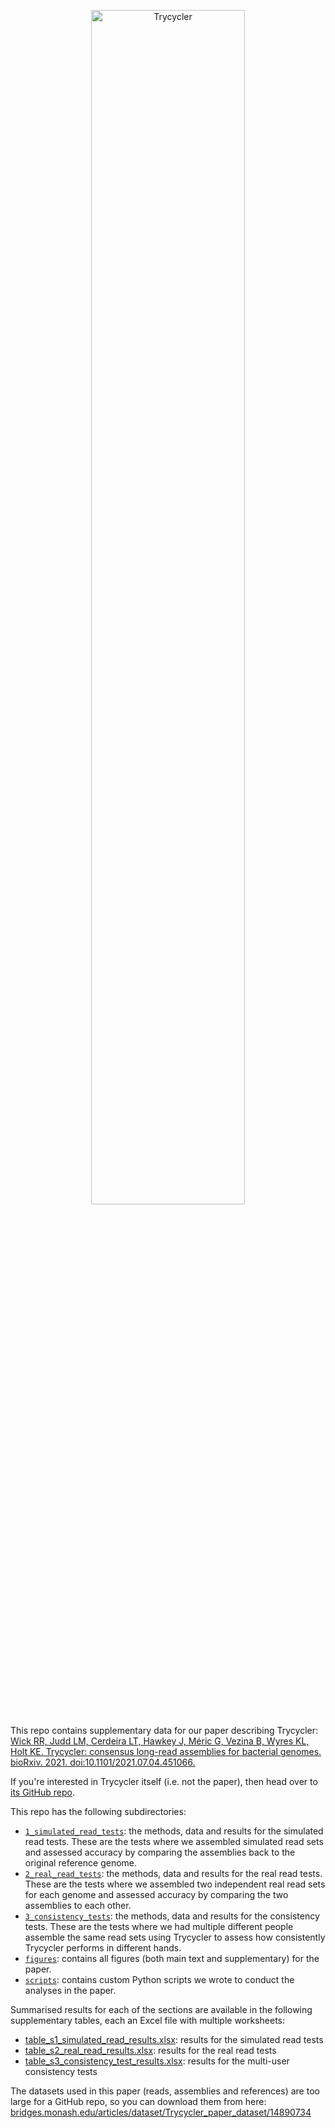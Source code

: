 <p align="center"><img src="https://github.com/rrwick/Trycycler/blob/main/images/logo.png" alt="Trycycler" width="70%"></p>

This repo contains supplementary data for our paper describing Trycycler: [Wick RR, Judd LM, Cerdeira LT, Hawkey J, Méric G, Vezina B, Wyres KL, Holt KE. Trycycler: consensus long-read assemblies for bacterial genomes. bioRxiv. 2021. doi:10.1101/2021.07.04.451066.](https://www.biorxiv.org/content/10.1101/2021.07.04.451066v1)

If you're interested in Trycycler itself (i.e. not the paper), then head over to [its GitHub repo](https://github.com/rrwick/Trycycler).

This repo has the following subdirectories:
* [`1_simulated_read_tests`](1_simulated_read_tests): the methods, data and results for the simulated read tests. These are the tests where we assembled simulated read sets and assessed accuracy by comparing the assemblies back to the original reference genome.
* [`2_real_read_tests`](2_real_read_tests): the methods, data and results for the real read tests. These are the tests where we assembled two independent real read sets for each genome and assessed accuracy by comparing the two assemblies to each other.
* [`3_consistency_tests`](3_consistency_tests): the methods, data and results for the consistency tests. These are the tests where we had multiple different people assemble the same read sets using Trycycler to assess how consistently Trycycler performs in different hands.
* [`figures`](figures): contains all figures (both main text and supplementary) for the paper.
* [`scripts`](scripts): contains custom Python scripts we wrote to conduct the analyses in the paper.

Summarised results for each of the sections are available in the following supplementary tables, each an Excel file with multiple worksheets:
* [table_s1_simulated_read_results.xlsx](table_s1_simulated_read_results.xlsx): results for the simulated read tests
* [table_s2_real_read_results.xlsx](table_s2_real_read_results.xlsx): results for the real read tests
* [table_s3_consistency_test_results.xlsx](table_s3_consistency_test_results.xlsx): results for the multi-user consistency tests

The datasets used in this paper (reads, assemblies and references) are too large for a GitHub repo, so you can download them from here: [bridges.monash.edu/articles/dataset/Trycycler_paper_dataset/14890734](https://bridges.monash.edu/articles/dataset/Trycycler_paper_dataset/14890734)
